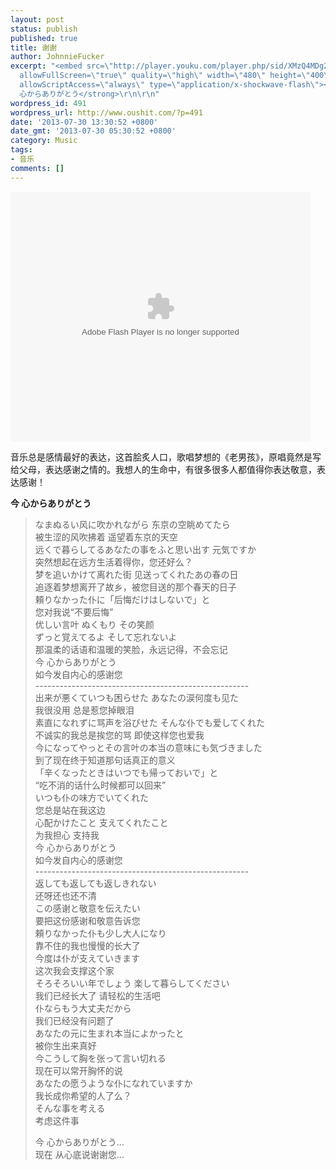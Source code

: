 ```yaml
---
layout: post
status: publish
published: true
title: 谢谢
author: JohnnieFucker
excerpt: "<embed src=\"http://player.youku.com/player.php/sid/XMzQ4MDg2NTQ0/v.swf\"
  allowFullScreen=\"true\" quality=\"high\" width=\"480\" height=\"400\" align=\"middle\"
  allowScriptAccess=\"always\" type=\"application/x-shockwave-flash\"></embed>\r\n\r\n音乐总是感情最好的表达，这首脍炙人口，歌唱梦想的《老男孩》，原唱竟然是写给父母，表达感谢之情的。我想人的生命中，有很多很多人都值得你表达敬意，表达感谢！\r\n\r\n<strong>今
  心からありがとう</strong>\r\n\r\n"
wordpress_id: 491
wordpress_url: http://www.oushit.com/?p=491
date: '2013-07-30 13:30:52 +0800'
date_gmt: '2013-07-30 05:30:52 +0800'
category: Music
tags:
- 音乐
comments: []
---
```

<p><embed src="http://player.youku.com/player.php/sid/XMzQ4MDg2NTQ0/v.swf" allowFullScreen="true" quality="high" width="480" height="400" align="middle" allowScriptAccess="always" type="application/x-shockwave-flash"></embed></p>
<p>音乐总是感情最好的表达，这首脍炙人口，歌唱梦想的《老男孩》，原唱竟然是写给父母，表达感谢之情的。我想人的生命中，有很多很多人都值得你表达敬意，表达感谢！</p>
<p><strong>今 心からありがとう</strong></p>
<p><!--break--><a id="more-491"></a></p>
<blockquote><p>
なまぬるい风に吹かれながら 东京の空眺めてたら<br />
被生涩的风吹拂着 遥望着东京的天空<br />
远くで暮らしてるあなたの事をふと思い出す 元気ですか<br />
突然想起在远方生活着得你，您还好么？<br />
梦を追いかけて离れた街 见送ってくれたあの春の日<br />
追逐着梦想离开了故乡，被您目送的那个春天的日子<br />
頼りなかった仆に「后悔だけはしないで」と<br />
您对我说“不要后悔”<br />
优しい言叶 ぬくもり その笑颜<br />
ずっと覚えてるよ そして忘れないよ<br />
那温柔的话语和温暖的笑脸，永远记得，不会忘记<br />
今 心からありがとう<br />
如今发自内心的感谢您<br />
-----------------------------------------------------<br />
出来が悪くていつも困らせた あなたの涙何度も见た<br />
我很没用  总是惹您掉眼泪<br />
素直になれずに骂声を浴びせた そんな仆でも爱してくれた<br />
不诚实的我总是挨您的骂 即使这样您也爱我<br />
今になってやっとその言叶の本当の意味にも気づきました<br />
到了现在终于知道那句话真正的意义<br />
「辛くなったときはいつでも帰っておいで」と<br />
“吃不消的话什么时候都可以回来”<br />
いつも仆の味方でいてくれた<br />
您总是站在我这边<br />
心配かけたこと 支えてくれたこと<br />
为我担心 支持我<br />
今 心からありがとう<br />
如今发自内心的感谢您<br />
-----------------------------------------------------<br />
返しても返しても返しきれない<br />
还呀还也还不清<br />
この感谢と敬意を伝えたい<br />
要把这份感谢和敬意告诉您<br />
頼りなかった仆も少し大人になり<br />
靠不住的我也慢慢的长大了<br />
今度は仆が支えていきます<br />
这次我会支撑这个家<br />
そろそろいい年でしょう 楽して暮らしてください<br />
我们已经长大了 请轻松的生活吧<br />
仆ならもう大丈夫だから<br />
我们已经没有问题了<br />
あなたの元に生まれ本当によかったと<br />
被你生出来真好<br />
今こうして胸を张って言い切れる<br />
现在可以常开胸怀的说<br />
あなたの愿うような仆になれていますか<br />
我长成你希望的人了么？<br />
そんな事を考える<br />
考虑这件事</p>
<p>今 心からありがとう…<br />
现在 从心底说谢谢您…
</p></blockquote>
